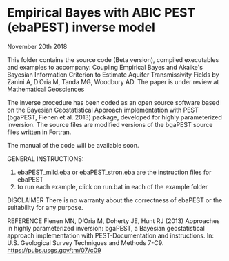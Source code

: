 # Empirical Bayes with ABIC PEST (ebaPEST) inverse model 
November 20th 2018

This folder contains the source code (Beta version), compiled executables and examples to accompany:
Coupling Empirical Bayes and Akaike's Bayesian Information Criterion to Estimate Aquifer Transmissivity Fields by 
Zanini A, D’Oria M, Tanda MG, Woodbury AD. The paper is under review at Mathematical Geosciences

The inverse procedure has been coded as an open source software based on the Bayesian Geostatistical Approach implementation with PEST (bgaPEST, Fienen et al. 2013) package, developed for highly parameterized inversion. The source files are modified versions of the bgaPEST source files written in Fortran.

The manual of the code will be available soon.

GENERAL INSTRUCTIONS:
1) ebaPEST_mild.eba or ebaPEST_stron.eba are the instruction files for ebaPEST
2) to run each example, click on run.bat in each of the example folder


DISCLAIMER
There is no warranty about the correctness of ebaPEST or the suitability for any purpose.



REFERENCE
Fienen MN, D’Oria M, Doherty JE, Hunt RJ (2013) Approaches in highly parameterized inversion: bgaPEST, a Bayesian geostatistical approach implementation with PEST-Documentation and instructions. In: U.S. Geological Survey Techniques and Methods 7-C9. https://pubs.usgs.gov/tm/07/c09
